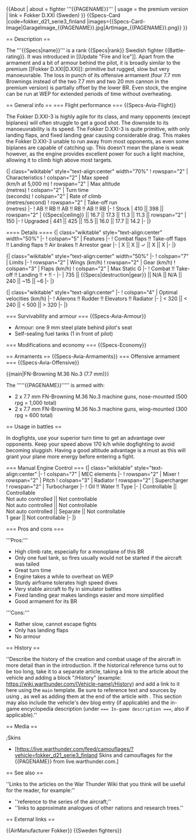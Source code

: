 {{About
| about = fighter '''{{PAGENAME}}'''
| usage = the premium version
| link = Fokker D.XXI (Sweden)
}}
{{Specs-Card
|code=fokker_d21_serie3_finland
|images={{Specs-Card-Image|GarageImage_{{PAGENAME}}.jpg|ArtImage_{{PAGENAME}}.png}}
}}

== Description ==
<!-- ''In the description, the first part should be about the history of and the creation and combat usage of the aircraft, as well as its key features. In the second part, tell the reader about the aircraft in the game. Insert a screenshot of the vehicle, so that if the novice player does not remember the vehicle by name, he will immediately understand what kind of vehicle the article is talking about.'' -->
The '''{{Specs|name}}''' is a rank {{Specs|rank}} Swedish fighter {{Battle-rating}}. It was introduced in [[Update "Fire and Ice"]]. Apart from the armament and a bit of armour behind the pilot, it is broadly similar to the premium [[Fokker D.XXI|D.XXI]]: primitive but rugged, slow but very manoeuvrable. The loss in punch of its offensive armament (four 7.7 mm Brownings instead of the two 7.7 mm and two 20 mm cannon in the premium version) is partially offset by the lower BR. Even stock, the engine can be run at WEP for extended periods of time without overheating.

== General info ==
=== Flight performance ===
{{Specs-Avia-Flight}}
<!-- ''Describe how the aircraft behaves in the air. Speed, manoeuvrability, acceleration and allowable loads - these are the most important characteristics of the vehicle.'' -->
The Fokker D.XXI-3 is highly agile for its class, and many opponents (except biplanes) will often struggle to get a good shot. The downside to its manoeuvrability is its speed. The Fokker D.XXI-3 is quite primitive, with only landing flaps, and fixed landing gear causing considerable drag. This makes the Fokker D.XXI-3 unable to run away from most opponents, as even some biplanes are capable of catching up. This doesn't mean the plane is weak however, as the engine provides excellent power for such a light machine, allowing it to climb high above most targets.

{| class="wikitable" style="text-align:center" width="70%"
! rowspan="2" | Characteristics
! colspan="2" | Max speed<br>(km/h at 5,000 m)
! rowspan="2" | Max altitude<br>(metres)
! colspan="2" | Turn time<br>(seconds)
! colspan="2" | Rate of climb<br>(metres/second)
! rowspan="2" | Take-off run<br>(metres)
|-
! AB !! RB !! AB !! RB !! AB !! RB
|-
! Stock
| 410 || 398 || rowspan="2" | {{Specs|ceiling}} || 16.7 || 17.3 || 11.3 || 11.3 || rowspan="2" | 150
|-
! Upgraded
| 441 || 425 || 15.5 || 16.0 || 17.7 || 14.2
|-
|}

==== Details ====
{| class="wikitable" style="text-align:center" width="50%"
|-
! colspan="5" | Features
|-
! Combat flaps !! Take-off flaps !! Landing flaps !! Air brakes !! Arrestor gear
|-
| X || X || ✓ || X || X     <!-- ✓ -->
|-
|}

{| class="wikitable" style="text-align:center" width="50%"
|-
! colspan="7" | Limits
|-
! rowspan="2" | Wings (km/h)
! rowspan="2" | Gear (km/h)
! colspan="3" | Flaps (km/h)
! colspan="2" | Max Static G
|-
! Combat !! Take-off !! Landing !! + !! -
|-
| 735 <!-- {{Specs|destruction|body}} --> || {{Specs|destruction|gear}} || N/A || N/A || 240 || ~15 || ~6
|-
|}

{| class="wikitable" style="text-align:center"
|-
! colspan="4" | Optimal velocities (km/h)
|-
! Ailerons !! Rudder !! Elevators !! Radiator
|-
| < 320 || < 240 || < 500 || > 320
|-
|}

=== Survivability and armour ===
{{Specs-Avia-Armour}}
<!-- ''Examine the survivability of the aircraft. Note how vulnerable the structure is and how secure the pilot is, whether the fuel tanks are armoured, etc. Describe the armour, if there is any, and also mention the vulnerability of other critical aircraft systems.'' -->

* Armour: one 9 mm steel plate behind pilot's seat
* Self-sealing fuel tanks (1 in front of pilot)

=== Modifications and economy ===
{{Specs-Economy}}

== Armaments ==
{{Specs-Avia-Armaments}}
=== Offensive armament ===
{{Specs-Avia-Offensive}}
<!-- ''Describe the offensive armament of the aircraft, if any. Describe how effective the cannons and machine guns are in a battle, and also what belts or drums are better to use. If there is no offensive weaponry, delete this subsection.'' -->
{{main|FN-Browning M.36 No.3 (7.7 mm)}}

The '''''{{PAGENAME}}''''' is armed with:

* 2 x 7.7 mm FN-Browning M.36 No.3 machine guns, nose-mounted (500 rpg = 1,000 total)
* 2 x 7.7 mm FN-Browning M.36 No.3 machine guns, wing-mounted (300 rpg = 600 total)

== Usage in battles ==
<!-- ''Describe the tactics of playing in the aircraft, the features of using aircraft in a team and advice on tactics. Refrain from creating a "guide" - do not impose a single point of view, but instead, give the reader food for thought. Examine the most dangerous enemies and give recommendations on fighting them. If necessary, note the specifics of the game in different modes (AB, RB, SB).'' -->
In dogfights, use your superior turn time to get an advantage over opponents. Keep your speed above 170 k/h while dogfighting to avoid becoming sluggish. Having a good altitude advantage is a must as this will grant your plane more energy before entering a fight.

=== Manual Engine Control ===
{| class="wikitable" style="text-align:center"
|-
! colspan="7" | MEC elements
|-
! rowspan="2" | Mixer
! rowspan="2" | Pitch
! colspan="3" | Radiator
! rowspan="2" | Supercharger
! rowspan="2" | Turbocharger
|-
! Oil !! Water !! Type
|-
| Controllable || Controllable<br>Not auto controlled || Not controllable<br>Not auto controlled || Not controllable<br>Not auto controlled || Separate || Not controllable<br>1 gear || Not controllable
|-
|}

=== Pros and cons ===
<!-- ''Summarise and briefly evaluate the vehicle in terms of its characteristics and combat effectiveness. Mark its pros and cons in the bulleted list. Try not to use more than 6 points for each of the characteristics. Avoid using categorical definitions such as "bad", "good" and the like - use substitutions with softer forms such as "inadequate" and "effective".'' -->
'''Pros:'''

* High climb rate, especially for a monoplane of this BR
* Only one fuel tank, so fires usually would not be started if the aircraft was tailed
* Great turn time
* Engine takes a while to overheat on WEP
* Sturdy airframe tolerates high speed dives
* Very stable aircraft to fly in simulator battles
* Fixed landing gear makes landings easier and more simplified
* Good armament for its BR

'''Cons:'''

* Rather slow, cannot escape fights
* Only has landing flaps
* No armour

== History ==
<!-- ''Describe the history of the creation and combat usage of the aircraft in more detail than in the introduction. If the historical reference turns out to be too long, take it to a separate article, taking a link to the article about the vehicle and adding a block "/History" (example: <nowiki>https://wiki.warthunder.com/(Vehicle-name)/History</nowiki>) and add a link to it here using the <code>main</code> template. Be sure to reference text and sources by using <code><nowiki><ref></ref></nowiki></code>, as well as adding them at the end of the article with <code><nowiki><references /></nowiki></code>. This section may also include the vehicle's dev blog entry (if applicable) and the in-game encyclopedia description (under <code><nowiki>=== In-game description ===</nowiki></code>, also if applicable).'' -->
''Describe the history of the creation and combat usage of the aircraft in more detail than in the introduction. If the historical reference turns out to be too long, take it to a separate article, taking a link to the article about the vehicle and adding a block "/History" (example: <nowiki>https://wiki.warthunder.com/(Vehicle-name)/History</nowiki>) and add a link to it here using the <code>main</code> template. Be sure to reference text and sources by using <code><nowiki><ref></ref></nowiki></code>, as well as adding them at the end of the article with <code><nowiki><references /></nowiki></code>. This section may also include the vehicle's dev blog entry (if applicable) and the in-game encyclopedia description (under <code><nowiki>=== In-game description ===</nowiki></code>, also if applicable).''

== Media ==
<!-- ''Excellent additions to the article would be video guides, screenshots from the game, and photos.'' -->

;Skins

* [https://live.warthunder.com/feed/camouflages/?vehicle=fokker_d21_serie3_finland Skins and camouflages for the {{PAGENAME}} from live.warthunder.com.]

== See also ==
<!-- ''Links to the articles on the War Thunder Wiki that you think will be useful for the reader, for example:''
* ''reference to the series of the aircraft;''
* ''links to approximate analogues of other nations and research trees.'' -->
''Links to the articles on the War Thunder Wiki that you think will be useful for the reader, for example:''

* ''reference to the series of the aircraft;''
* ''links to approximate analogues of other nations and research trees.''

== External links ==
<!-- ''Paste links to sources and external resources, such as:''
* ''topic on the official game forum;''
* ''other literature.'' -->

{{AirManufacturer Fokker}}
{{Sweden fighters}}